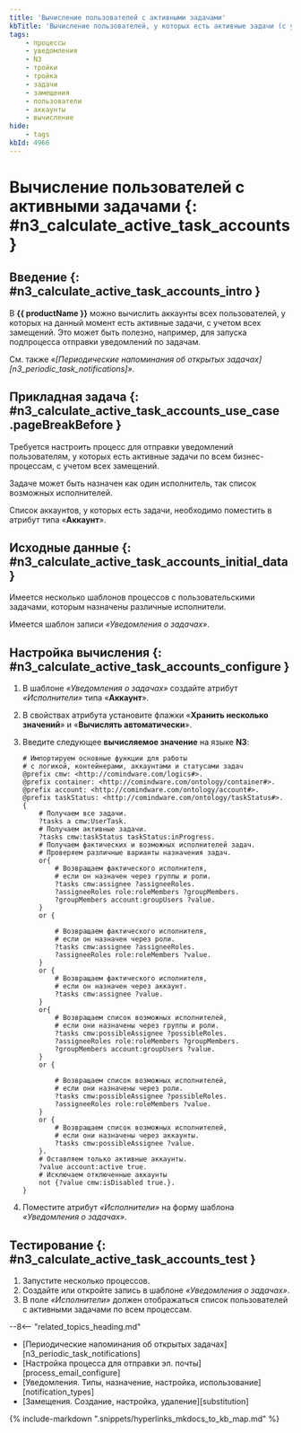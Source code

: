 ```yaml
---
title: 'Вычисление пользователей с активными задачами'
kbTitle: 'Вычисление пользователей, у которых есть активные задачи (с учетом замещений)'
tags:
    - процессы
    - уведомления
    - N3
    - тройки
    - тройка
    - задачи
    - замещения
    - пользователи
    - аккаунты
    - вычисление
hide:
    - tags
kbId: 4966
---
```


# Вычисление пользователей с активными задачами {: #n3_calculate_active_task_accounts }

## Введение {: #n3_calculate_active_task_accounts_intro }

В **{{ productName }}** можно вычислить аккаунты всех пользователей, у которых на данный момент есть активные задачи, с учетом всех замещений. Это может быть полезно, например, для запуска подпроцесса отправки уведомлений по задачам.

См. также _«[Периодические напоминания об открытых задачах][n3_periodic_task_notifications]»_.

## Прикладная задача {: #n3_calculate_active_task_accounts_use_case .pageBreakBefore }

Требуется настроить процесс для отправки уведомлений пользователям, у которых есть активные задачи по всем бизнес-процессам, с учетом всех замещений.

Задаче может быть назначен как один исполнитель, так список возможных исполнителей.

Список аккаунтов, у которых есть задачи, необходимо поместить в атрибут типа «**Аккаунт**».

## Исходные данные {: #n3_calculate_active_task_accounts_initial_data }

Имеется несколько шаблонов процессов с пользовательскими задачами, которым назначены различные исполнители.

Имеется шаблон записи _«Уведомления о задачах»_.

## Настройка вычисления {: #n3_calculate_active_task_accounts_configure }

1. В шаблоне _«Уведомления о задачах»_ создайте атрибут _«Исполнители»_ типа «**Аккаунт**».
2. В свойствах атрибута установите флажки «**Хранить несколько значений**» и «**Вычислять автоматически**».
3. Введите следующее **вычисляемое значение** на языке **N3**:

    ``` turtle
    # Импортируем основные функции для работы 
    # с логикой, контейнерами, аккаунтами и статусами задач
    @prefix cmw: <http://comindware.com/logics#>.
    @prefix container: <http://comindware.com/ontology/container#>.
    @prefix account: <http://comindware.com/ontology/account#>.
    @prefix taskStatus: <http://comindware.com/ontology/taskStatus#>.
    {
        # Получаем все задачи.
        ?tasks a cmw:UserTask.
        # Получаем активные задачи.
        ?tasks cmw:taskStatus taskStatus:inProgress.
        # Получаем фактических и возможных исполнителей задач.
        # Проверяем различные варианты назначения задач.
        or{
            # Возвращаем фактического исполнителя,
            # если он назначен через группы и роли.
            ?tasks cmw:assignee ?assigneeRoles.
            ?assigneeRoles role:roleMembers ?groupMembers.
            ?groupMembers account:groupUsers ?value.
        }
        or {

            # Возвращаем фактического исполнителя,
            # если он назначен через роли.
            ?tasks cmw:assignee ?assigneeRoles.
            ?assigneeRoles role:roleMembers ?value.
        }
        or {
            # Возвращаем фактического исполнителя,
            # если он назначен через аккаунт.
            ?tasks cmw:assignee ?value.
        }
        or{
            # Возвращаем список возможных исполнителей,
            # если они назначены через группы и роли.
            ?tasks cmw:possibleAssignee ?possibleRoles.
            ?assigneeRoles role:roleMembers ?groupMembers.
            ?groupMembers account:groupUsers ?value.
        }
        or {

            # Возвращаем список возможных исполнителей,
            # если они назначены через роли.
            ?tasks cmw:possibleAssignee ?possibleRoles.
            ?assigneeRoles role:roleMembers ?value.
        }
        or {
            # Возвращаем список возможных исполнителей,
            # если они назначены через аккаунты.
            ?tasks cmw:possibleAssignee ?value.
        }.
        # Оставляем только активные аккаунты.
        ?value account:active true.
        # Исключаем отключенные аккаунты
        not {?value cmw:isDisabled true.}.
    }
    ```

3. Поместите атрибут _«Исполнители»_ на форму шаблона _«Уведомления о задачах»_.

## Тестирование {: #n3_calculate_active_task_accounts_test }

1. Запустите несколько процессов.
2. Создайте или откройте запись в шаблоне _«Уведомления о задачах»_.
3. В поле _«Исполнители»_ должен отображаться список пользователей с активными задачами по всем процессам.

<div class="relatedTopics" markdown="block">

--8<-- "related_topics_heading.md"

- [Периодические напоминания об открытых задачах][n3_periodic_task_notifications]
- [Настройка процесса для отправки эл.&nbsp;почты][process_email_configure]
- [Уведомления. Типы, назначение, настройка, использование][notification_types]
- [Замещения. Создание, настройка, удаление][substitution]

</div>

{% include-markdown ".snippets/hyperlinks_mkdocs_to_kb_map.md" %}
